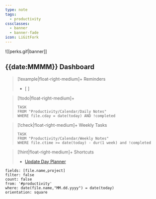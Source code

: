 ```yaml
---
type: note
tags:
  - productivity
cssclasses:
  - banner
  - banner-fade
icon: LiGitFork
---
```

![[perks.gif|banner]]
## {{date:MMMM}} Dashboard
> [!example|float-right-medium]+ Reminders
>  - [ ] 

> [!todo|float-right-medium]+
> ```dataview
> TASK
> FROM "Productivity/Calendar/Daily Notes"
> WHERE file.cday = date(today) AND !completed
> ``` 

> [!check|float-right-medium]+ Weekly Tasks
>  ```dataview
>  TASK
>  FROM "Productivity/Calendar/Weekly Notes" 
>  WHERE file.ctime >= date(today) - dur(1 week) and !completed
>  ```

> [!hint|float-right-medium]+ Shortcuts 
>  - [Update Day Planner](obsidian://advanced-uri?vault=Sample%20Vault&commandid=quickadd%253Achoice%253A52c94927-ce51-4d00-9dbf-72bb5c5b33f5)


```page-gallery
fields: [file.name,project]
filter: false
count: false
from: '#productivity'   
where: date(file.name,"MM.dd.yyyy") = date(today) 
orientation: square
```
